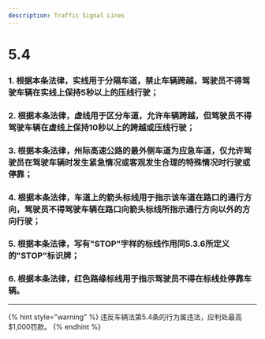 ```yaml
---
description: Traffic Signal Lines
---
```


# 5.4 

### 1. 根据本条法律，实线用于分隔车道，禁止车辆跨越，驾驶员不得驾驶车辆在实线上保持5秒以上的压线行驶；


### 2. 根据本条法律，虚线用于区分车道，允许车辆跨越，但驾驶员不得驾驶车辆在虚线上保持10秒以上的跨越或压线行驶；


### 3. 根据本条法律，州际高速公路的最外侧车道为应急车道，仅允许驾驶员在驾驶车辆时发生紧急情况或客观发生合理的特殊情况时行驶或停靠；


### 4. 根据本条法律，车道上的箭头标线用于指示该车道在路口的通行方向，驾驶员不得驾驶车辆在路口向箭头标线所指示通行方向以外的方向行驶；


### 5. 根据本条法律，写有"STOP"字样的标线作用同5.3.6所定义的"STOP"标识牌；


### 6. 根据本条法律，红色路缘标线用于指示驾驶员不得在标线处停靠车辆。

***

{% hint style="warning" %}
违反车辆法第5.4条的行为属违法，应判处最高$1,000罚款。
{% endhint %}
